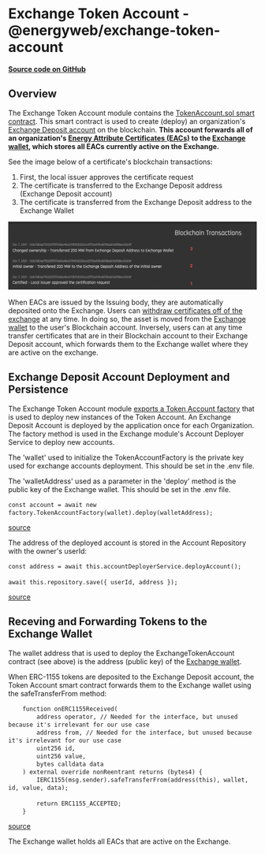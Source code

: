 # Exchange Token Account - @energyweb/exchange-token-account
[**Source code on GitHub**](https://github.com/energywebfoundation/origin/tree/master/packages/trade/exchange-token-account)

## Overview
The Exchange Token Account module contains the [TokenAccount.sol smart contract](https://github.com/energywebfoundation/origin/blob/master/packages/trade/exchange-token-account/contracts/TokenAccount.sol#L17). This smart contract is used to create (deploy) an organization's [Exchange Deposit account](../user-guide-glossary.md#exchange-deposit-account) on the blockchain. **This account forwards all of an organization's [Energy Attribute Certificates (EACs)](../user-guide-glossary.md#energy-attribute-certificate) to the [Exchange wallet](../user-guide-glossary.md#exchange-wallet), which stores all EACs currently active on the Exchange.**  

See the image below of a certificate's blockchain transactions: 

1. First, the local issuer approves the certificate request
2. The certificate is transferred to the Exchange Deposit address (Exchange Deposit account)
3. The certificate is transferred from the Exchange Deposit address to the Exchange Wallet

![exchangeForwarding](../images/exchangeForwarding.png)

When EACs are issued by the Issuing body, they are automatically deposited onto the Exchange. Users can [withdraw certificates off of the exchange](./exchange-io-erc1888.md#withdrawal-processor) at any time. In doing so, the asset is moved from the [Exchange wallet](../user-guide-glossary.md#exchange-wallet) to the user's Blockchain account. Inversely, users can at any time transfer certificates that are in their Blockchain account to their Exchange Deposit account, which forwards them to the Exchange wallet where they are active on the exchange. 

## Exchange Deposit Account Deployment and Persistence
The Exchange Token Account module [exports a Token Account factory](https://github.com/energywebfoundation/origin/blob/master/packages/trade/exchange-token-account/src/index.ts) that is used to deploy new instances of the Token Account. An Exchange Deposit Account is deployed by the application once for each Organization. The factory method is used in the Exchange module's Account Deployer Service to deploy new accounts.  

The 'wallet' used to initialize the TokenAccountFactory is the private key used for exchange accounts deployment. This should be set in the .env file.  

The 'walletAddress' used as a parameter in the 'deploy' method is the public key of the Exchange wallet. This should be set in the .env file. 
```
const account = await new factory.TokenAccountFactory(wallet).deploy(walletAddress);

```
[source](https://github.com/energywebfoundation/origin/blob/a1c3332ec263b26cbd1b89768c03328658c18226/packages/trade/exchange/src/pods/account-deployer/account-deployer.service.ts#L23)

The address of the deployed account is stored in the Account Repository with the owner's userId:
```
const address = await this.accountDeployerService.deployAccount();

await this.repository.save({ userId, address });
```
[source](https://github.com/energywebfoundation/origin/blob/db84284d244bdef13496ea2c647a30816a0bf0a9/packages/trade/exchange/src/pods/account/account.service.ts#L54)

## Receving and Forwarding Tokens to the Exchange Wallet
The wallet address that is used to deploy the ExchangeTokenAccount contract (see above) is the address (public key) of the [Exchange wallet](../user-guide-glossary.md#exchange-wallet). 

When ERC-1155 tokens are deposited to the Exchange Deposit account, the Token Account smart contract forwards them to the Exchange wallet using the safeTransferFrom method: 
```
    function onERC1155Received(
        address operator, // Needed for the interface, but unused because it's irrelevant for our use case
        address from, // Needed for the interface, but unused because it's irrelevant for our use case
        uint256 id,
        uint256 value,
        bytes calldata data
    ) external override nonReentrant returns (bytes4) {
        IERC1155(msg.sender).safeTransferFrom(address(this), wallet, id, value, data);

        return ERC1155_ACCEPTED;
    }
```
[source](https://github.com/energywebfoundation/origin/blob/db84284d244bdef13496ea2c647a30816a0bf0a9/packages/trade/exchange-token-account/contracts/TokenAccount.sol#L17)

The Exchange wallet holds all EACs that are active on the Exchange. 







